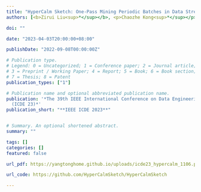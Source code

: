 ```yaml
---
title: "HyperCalm Sketch: One-Pass Mining Periodic Batches in Data Streams"
authors: [<b>Zirui Liu<sup>*</sup></b>, <p>Chaozhe Kong<sup>*</sup></p>, <p>Kaicheng Yang<sup>*</sup></p>, <p>Tong Yang</p>, <p>Ruijie Miao</p>, <p>Qizhi Chen</p>, <p>Yikai Zhao</p>, <p>Yaofeng Tu</p>, <p>Bin Cui</p>, <p><i>(* equal contribution)</i></p>]

doi: ""

date: "2023-04-03T20:00:00+08:00"

publishDate: "2022-09-08T00:00:00Z"

# Publication type.
# Legend: 0 = Uncategorized; 1 = Conference paper; 2 = Journal article;
# 3 = Preprint / Working Paper; 4 = Report; 5 = Book; 6 = Book section;
# 7 = Thesis; 8 = Patent
publication_types: ["1"]

# Publication name and optional abbreviated publication name.
publication: '*The 39th IEEE International Conference on Data Engineering
  (ICDE 23)*'
publication_short: "**IEEE ICDE 2023**"


# Summary. An optional shortened abstract.
summary: ""

tags: []
categories: []
featured: false

url_pdf: https://yangtonghome.github.io/uploads/icde23_hypercalm_1106.pdf

url_code: https://github.com/HyperCalmSketch/HyperCalmSketch

---
```


